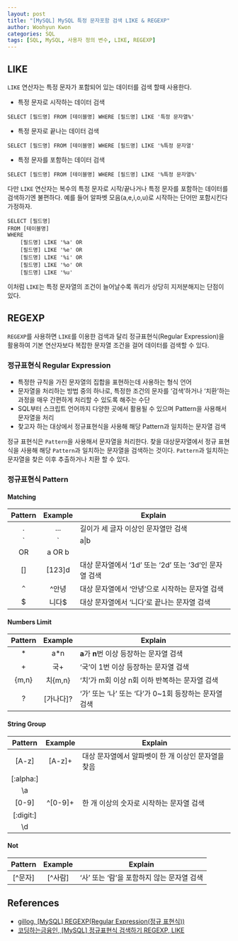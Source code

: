 ```yaml
--- 
layout: post
title: "[MySQL] MySQL 특정 문자포함 검색 LIKE & REGEXP"
author: Woohyun Kwon
categories: SQL
tags: [SQL, MySQL, 사용자 정의 변수, LIKE, REGEXP]
---
```


## LIKE

`LIKE` 연산자는 특정 문자가 포함되어 있는 데이터를 검색 할때 사용한다.

- 특정 문자로 시작하는 데이터 검색

```mysql
SELECT [필드명] FROM [테이블명] WHERE [필드명] LIKE '특정 문자열%'
```

- 특정 문자로 끝나는 데이터 검색

```mysql
SELECT [필드명] FROM [테이블명] WHERE [필드명] LIKE '%특정 문자열'
```

- 특정 문자를 포함하는  데이터  검색

```mysql
SELECT [필드명] FROM [테이블명] WHERE [필드명] LIKE '%특정 문자열%'
```

다만 `LIKE` 연산자는 복수의 특정 문자로 시작/끝나거나 특정 문자를 포함하는 데이터를 검색하기엔 불편하다. 예를 들어 알파벳 모음(a,e,i,o,u)로 시작하는 단어만 포함시킨다 가정하자.

```mysql
SELECT [필드명] 
FROM [테이블명]
WHERE 
    [필드명] LIKE '%a' OR
    [필드명] LIKE '%e' OR
    [필드명] LIKE '%i' OR
    [필드명] LIKE '%o' OR
    [필드명] LIKE '%u'
```

이처럼 `LIKE`는 특정 문자열의 조건이 늘어날수록 쿼리가 상당히 지저분해지는 단점이 있다.


## REGEXP

`REGEXP`를 사용하면 `LIKE`를 이용한 검색과 달리 정규표현식(Regular Expression)을 활용하여 기본 연산자보다 복잡한 문자열 조건을 걸어 데이터를 검색할 수 있다.

### 정규표현식 Regular Expression

- 특정한 규칙을 가진 문자열의 집합을 표현하는데 사용하는 형식 언어
- 문자열을 처리하는 방법 중의 하나로, 특정한 조건의 문자를 ‘검색’하거나 ‘치환’하는 과정을 매우 간편하게 처리할 수    있도록 해주는 수단
- SQL부터 스크립트 언어까지 다양한 곳에서 활용될 수 있으며 Pattern을 사용해서 문자열을 처리
- 찾고자 하는 대상에서 정규표현식을 사용해 해당 Pattern과 일치하는 문자열 검색

정규 표현식은 `Pattern`을 사용해서 문자열을 처리한다. 찾을 대상문자열에서 정규 표현식을 사용해 해당 `Pattern`과 일치하는 문자열을 검색하는 것이다. `Pattern`과 일치하는 문자열을 찾은 이후 추출하거나 치환 할 수 있다.

### 정규표현식 Pattern

#### Matching

| Pattern	| Example | Explain | 
|:---------:|:----:|------|
| .	| ... | 길이가 세 글자 이상인 문자열만 검색 |
| `|` | a\|b | 조건 `a` or `b`에 해당하는 문자열 검색 | 
| OR | a OR b |  |
| [] | \[123\]d | 대상 문자열에서 ‘1d’ 또는 ‘2d’ 또는 ‘3d’인 문자열 검색 |
| `^` | ^안녕 | 대상 문자열에서 ‘안녕’으로 시작하는 문자열 검색 |
| $ | 니다$ | 대상 문자열에서 ‘니다’로 끝나는 문자열 검색 |

#### Numbers Limit

| Pattern	| Example | Explain | 
|:---------:|:----:|------|
| \* |	a*n | **a**가 **n**번 이상 등장하는 문자열 검색 |
| + | 국+ |	‘국’이 1번 이상 등장하는 문자열 검색 |
| {m,n} | 치{m,n} |	‘치’가 m회 이상 n회 이하 반복하는 문자열 검색 |
| ? | [가나다]? |‘가’ 또는 ‘나’ 또는 ‘다’가 0~1회 등장하는 문자열 검색 |

#### String Group

| Pattern	| Example | Explain | 
|:---------:|:----:|------|
| [A-z] |  [A-z]+ |	대상 문자열에서 알파벳이 한 개 이상인 문자열을 찾음 |
| [:alpha:] |  |  |
| \a |  |  |
| [0-9] | ^[0-9]+ |	한 개 이상의 숫자로 시작하는 문자열 검색 |
| [:digit:] |  |  |
| \d |  |  |

#### Not

| Pattern	| Example | Explain | 
|:---------:|:----:|------|
| [^문자] | [^사람] | ‘사’ 또는 ‘람’을 포함하지 않는 문자열 검색 |


## References

- [gillog, \[MySQL\] REGEXP(Regular Expression(정규 표현식))](https://velog.io/@gillog/MySQL-REGEXPRegular-Expression%EC%A0%95%EA%B7%9C-%ED%91%9C%ED%98%84%EC%8B%9D)
- [코딩하는금융인, \[MySQL\] 정규표현식 검색하기 REGEXP, LIKE](https://codingspooning.tistory.com/entry/MySQL-정규표현식-검색하기-REGEXP-LIKE)